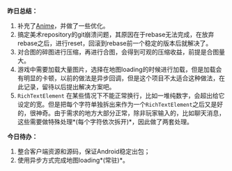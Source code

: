 **昨日总结：**
1. 补充了[Anime](https://github.com/DoooReyn/Anime)，并做了一些优化。
2. 搞定美术repository的git崩溃问题，其原因在于rebase无法完成，在放弃rebase之后，进行reset，回滚到rebase前一个稳定的版本后就解决了。
3. 对合图的碎图进行压缩，再进行合图，会得到可观的压缩收益，前提是合图量大。
4. 游戏中需要加载大量图片，选择在地图loading的时候进行加载，但是加载会有明显的卡顿，以前的做法是异步回调，但是这个项目不太适合这种做法，在此记录，留待以后提出解决方案吧。
5. `RichTextElement` 在某些情况下不能正常换行，比如一堆纯数字，会超出给它设定的宽。但是把每个字符单独拆出来作为一个`RichTextElement`之后又是好的，很神奇。由于需求的地方大部分正常，除非玩家输入的，比如聊天消息，这些需要做特殊处理*(每个字符依次拆开)*，因此做了两套处理。

**今日待办：**
1. 整合客户端资源和源码，保证Android稳定出包；
2. 使用异步方式完成地图loading*(常驻)*。
